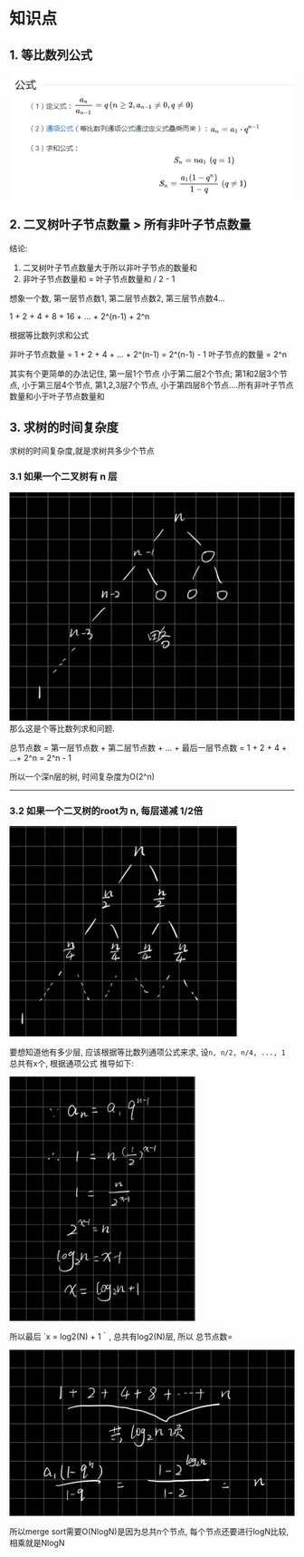 # 知识点

## 1. 等比数列公式

![89](../Image/89.png)

## 2. 二叉树叶子节点数量 > 所有非叶子节点数量

结论:

1. 二叉树叶子节点数量大于所以非叶子节点的数量和
2. 非叶子节点数量和 = 叶子节点数量和 / 2 - 1

想象一个数, 第一层节点数1, 第二层节点数2, 第三层节点数4...

1 + 2 + 4 + 8 + 16 + ... + 2^(n-1) + 2^n

根据等比数列求和公式

非叶子节点数量 = 1 + 2 + 4 + ... + 2^(n-1) = 2^(n-1) - 1
叶子节点的数量 = 2^n

其实有个更简单的办法记住, 第一层1个节点 小于第二层2个节点; 第1和2层3个节点, 小于第三层4个节点, 第1,2,3层7个节点, 小于第四层8个节点....所有非叶子节点数量和小于叶子节点数量和

## 3. 求树的时间复杂度

求树的时间复杂度,就是求树共多少个节点

### 3.1 如果一个二叉树有 n 层

![90](../Image/90.png)
那么这是个等比数列求和问题.

总节点数 = 第一层节点数 + 第二层节点数 + ... + 最后一层节点数 = 1 + 2 + 4 + ...+ 2^n = 2^n - 1

所以一个深n层的树, 时间复杂度为O(2^n)

-----

### 3.2 如果一个二叉树的root为 n, 每层递减 1/2倍

![91](../Image/91.png)

要想知道他有多少层, 应该根据等比数列通项公式来求, 设`n, n/2, n/4, ..., 1` 总共有x个, 根据通项公式 推导如下:

![92](../Image/92.png)

所以最后 `x = log2(N) + 1｀, 总共有log2(N)层, 所以
总节点数=

![93](../Image/93.png)

所以merge sort需要O(NlogN)是因为总共n个节点, 每个节点还要进行logN比较, 相乘就是NlogN